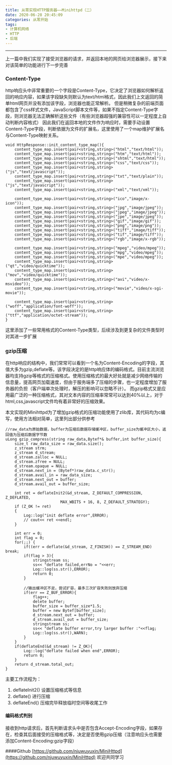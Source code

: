 ```yaml
---
title: 从零实现HTTP服务器——Minihttpd（二）
date: 2020-06-28 20:45:09
categories: 从零开始
tags:
- 计算机网络
- HTTP
- 后端
---
```

----
上一篇中我们实现了接受浏览器的请求，并返回本地的网页给浏览器展示，接下来对该简单的功能进行下一步完善

### Content-Type
http响应头中非常重要的一个字段是Content-Type，它决定了浏览器如何解析返回的响应内容，如果该字段缺失则默认为text/html格式，因此我们上文返回的简单html网页并没有添加该字段，浏览器也能正常解析。
但是稍微复杂的前端页面都包含了css样式文件，JavaScript脚本文件等，如果不指定Content-Type字段，则浏览器无法正确解析这些文件（有些浏览器超强的兼容性可以一定程度上自动判断内容格式）
因此我们在返回本地的文件作为响应时，需要手动设置Content-Type字段，判断依据为文件的扩展名，这里使用了一个map维护扩展名与Content-Type映射关系。
```
void HttpResponse::init_content_type_map(){
    content_type_map.insert(pair<string,string>("html","text/html"));
    content_type_map.insert(pair<string,string>("htm","text/html"));
    content_type_map.insert(pair<string,string>("shtml","text/html"));
    content_type_map.insert(pair<string,string>("css","text/css"));
    content_type_map.insert(pair<string,string>("js","text/javascript"));
    content_type_map.insert(pair<string,string>("txt","text/plain"));
    content_type_map.insert(pair<string,string>("js","text/javascript"));
    content_type_map.insert(pair<string,string>("xml","text/xml"));

    content_type_map.insert(pair<string,string>("ico","image/x-icon"));
    content_type_map.insert(pair<string,string>("jpg","image/jpeg"));
    content_type_map.insert(pair<string,string>("jpeg","image/jpeg"));
    content_type_map.insert(pair<string,string>("jpe","image/jpeg"));
    content_type_map.insert(pair<string,string>("gif","image/gif"));
    content_type_map.insert(pair<string,string>("png","image/png"));
    content_type_map.insert(pair<string,string>("tiff","image/tiff"));
    content_type_map.insert(pair<string,string>("tif","image/tiff"));
    content_type_map.insert(pair<string,string>("rgb","image/x-rgb"));

    content_type_map.insert(pair<string,string>("mpeg","video/mpeg"));
    content_type_map.insert(pair<string,string>("mpg","video/mpeg"));
    content_type_map.insert(pair<string,string>("mpe","video/mpeg"));
    content_type_map.insert(pair<string,string>("qt","video/quicktime"));
    content_type_map.insert(pair<string,string>("mov","video/quicktime"));
    content_type_map.insert(pair<string,string>("avi","video/x-msvideo"));
    content_type_map.insert(pair<string,string>("movie","video/x-sgi-movie"));

    content_type_map.insert(pair<string,string>("woff","application/font-woff"));
    content_type_map.insert(pair<string,string>("ttf","application/octet-stream"));
}
```
这里添加了一些常用格式的Content-Type类型，后续涉及到更复杂的文件类型时对其进一步扩展

### gzip压缩
在http响应的结构中，我们常常可以看到一个名为Content-Encoding的字段，其值大多为gzip,deflate等。该字段决定的是http响应体的编码格式。目前主流浏览器均支持gzip等格式的压缩格式。使用压缩格式的最大好处就是减少网络传输的信息量，提高网页加载速度，但由于服务端多了压缩的步骤，也一定程度增加了服务器的负担（客户端单次处理时，解压的影响可以忽略不计）。
而gzip格式又是应用最广泛的一种压缩格式，其对文本内容的压缩率常常可以达到40%以上，对于html,css,javascript文件均有着非常好的压缩效果。

本文实现的Minihttpd为了增加gzip格式的压缩功能使用了zlib库，其代码均为c编写，使用方法相对简单，这里列出部分供参考
```
//raw_data为原始数据，buffer为压缩后数据存储缓冲区，buffer_size为缓冲区大小，返回值为压缩后数据字节数
uLong gzip_compress(string raw_data,Bytef*& buffer,int buffer_size){
    size_t raw_data_size = raw_data.size();
    z_stream strm;
    z_stream d_stream;
    d_stream.zalloc = NULL;
    d_stream.zfree = NULL;
    d_stream.opaque = NULL;
    d_stream.next_in = (Bytef*)raw_data.c_str();
    d_stream.avail_in = raw_data_size;
    d_stream.next_out = buffer;
    d_stream.avail_out = buffer_size;

    int ret = deflateInit2(&d_stream, Z_DEFAULT_COMPRESSION, Z_DEFLATED,
						MAX_WBITS + 16, 8, Z_DEFAULT_STRATEGY);
    if (Z_OK != ret)
    {
        Log::log("init deflate error",ERROR);
        // cout<< ret <<endl;
    }

    int err = 0;
    int flag = 0;
    for(;;) {
        if((err = deflate(&d_stream, Z_FINISH)) == Z_STREAM_END) break;
        if(flag > 3){
            stringstream ss;
            ss<< "deflate failed,errNo = "<<err;
            Log::log(ss.str(),ERROR);
            return 0;
        }

        //输出缓冲区不足，尝试扩容，最多三次扩容失败则放弃压缩
        if(err == Z_BUF_ERROR){
            flag++;
            delete buffer;
            buffer_size = buffer_size*1.5;
            buffer = new Bytef[buffer_size];
            d_stream.next_out = buffer;
            d_stream.avail_out = buffer_size;
            stringstream ss;
            ss<< "deflate buffer error,try larger buffer :"<<flag;
            Log::log(ss.str(),WARN);
        }
    }
    if(deflateEnd(&d_stream) != Z_OK){
        Log::log("deflate failed when end",ERROR);
        return 0;
    }
    return d_stream.total_out;
}
```
主要工作流程为：
1. deflateInit2()  设置压缩格式等信息
2. deflate() 进行压缩
3. deflateEnd() 压缩完毕释放临时空间等收尾工作

#### 编码格式判别
接收到http请求后，首先判断请求头中是否包含Accept-Encoding字段，如果存在，检查其后面接受的压缩格式等，决定是否使用gzip压缩（注意响应头也需要添加Content-Encoding:gzip字段）

####Github
[https://github.com/njuwuyuxin/MiniHttpd](https://github.com/njuwuyuxin/MiniHttpd)
欢迎共同学习